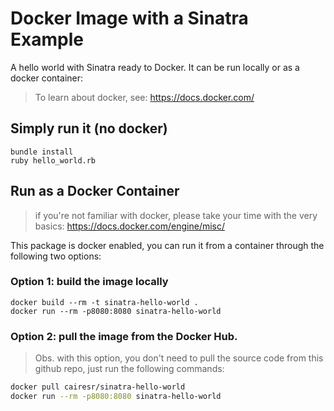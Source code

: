 # Docker Image with a Sinatra Example

A hello world with Sinatra ready to Docker. It can be run locally or as a docker container:

> To learn about docker, see: https://docs.docker.com/

## Simply run it (no docker)
```shell
bundle install
ruby hello_world.rb
```

## Run as a Docker Container

> if you're not familiar with docker, please take your time with the very basics: https://docs.docker.com/engine/misc/ 

This package is docker enabled, you can run it from a container through the following two options:

### Option 1: build the image locally
```shell
docker build --rm -t sinatra-hello-world .
docker run --rm -p8080:8080 sinatra-hello-world
```

### Option 2: pull the image from the Docker Hub. 

> Obs. with this option, you don't need to pull the source code from this github repo, just run the following commands:

```bash
docker pull cairesr/sinatra-hello-world
docker run --rm -p8080:8080 sinatra-hello-world
```
